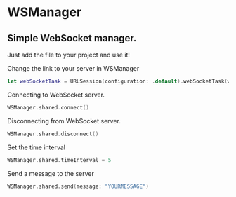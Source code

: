 # WSManager
## Simple WebSocket manager.

Just add the file to your project and use it!

Change the link to your server in WSManager
```swift
let webSocketTask = URLSession(configuration: .default).webSocketTask(with: URL(string: "YOURLINK")!)
```

Connecting to WebSocket server.
```swift
WSManager.shared.connect()
```

Disconnecting from WebSocket server.
```swift
WSManager.shared.disconnect()
```

Set the time interval
```swift
WSManager.shared.timeInterval = 5
```

Send a message to the server
```swift
WSManager.shared.send(message: "YOURMESSAGE")
```
